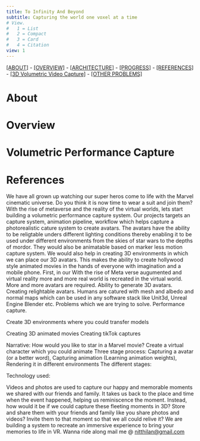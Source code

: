 ```yaml
---
title: To Infinity And Beyond
subtitle: Capturing the world one voxel at a time
# View.
#   1 = List
#   2 = Compact
#   3 = Card
#   4 = Citation
view: 1
---
```


[[ABOUT]](#about) - [[OVERVIEW]](#overview) - [[ARCHITECTURE]](#volumetric-performance-capture) - [[PROGRESS]](#progress) - [[REFERENCES]](#references) - [[3D Volumetric Video Capture]](/vol_vid_cap/) - [[OTHER PROBLEMS]](/other_problems/)

# About
# Overview
# Volumetric Performance Capture
# References

We have all grown up watching our super heros come to life with the Marvel cinematic universe. Do you think it is now time to wear a suit and join them? With the rise of metaverse and the reality of the virtual worlds, lets start building a volumetric performance capture system. Our projects targets an capture system, animation pipeline, workflow which helps capture a photorealistic cature system to create avatars. The avatars have the ability to be religtable unders different lighting conditions thereby enabling it to be used under different environments from the skies of star wars to the depths of mordor. They would also be animatable based on marker less motion capture system. We would also help in creating 3D environments in which we can place our 3D avatars. This makes the ability to create hollywood style animated movies in the hands of everyone with imagination and a mobile phone.  First, in our With the rise of Meta verse augumented and virtual reality more and more real world is recreated in the virtual world. More and more avatars are required. Ability to generate 3D avatars. Creating relightable avatars. Humans are catured with mesh and albedo and normal maps which can be used in any software stack like Unit3d, Unreal Engine Blender etc. 
Problems which we are trying to solve. Performance capture. 


Create 3D environments where you could transfer models

Creating 3D animated movies
Creating tikTok captures

Narrative: How would you like to star in a Marvel movie? Create a virtual character which you could animate
Three stage process: Capturing a avatar (or a better word), Capturing animation (Learning animation weights), Rendering it in different environments
The different stages:

Technology used:




Videos and photos are used to capture our happy and memorable moments we shared with our friends and family. It takes us back to the place and time when the event happened, helping us reminiscence the moment. Instead, how would it be if we could capture these fleeting moments in 3D? Store and share them with your friends and family like you share photos and videos? Invite them to that moment so that we all could relive it? We are building a system to recreate an immersive experience to bring your memories to life in VR. Wanna ride along mail me @ nitthilan@gmail.com
